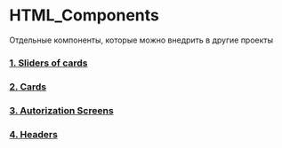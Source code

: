 # HTML_Components

 Отдельные компоненты, которые можно внедрить в другие проекты

### <a href="./sliders/">1. Sliders of cards</a>
### <a href="./cards/">2. Cards</a>
### <a href="./autorization_screen/">3. Autorization Screens</a>
### <a href="./headers/">4. Headers</a>